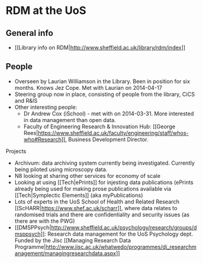 # RDM at the UoS #

## General info ##
 * [[Library info on RDM|http://www.sheffield.ac.uk/library/rdm/index]]

## People ##
 * Overseen by Laurian Williamson in the Library.  Been in position for six months.  Knows Jez Cope.  Met with Laurian on 2014-04-17
 * Steering group now in place, consisting of people from the library, CiCS and R&IS
 * Other interesting people: 
   * Dr Andrew Cox (iSchool) - met with on 2014-03-31.  More interested in data management than open data.
   *  Faculty of Engineering Research & Innovation Hub: [[George Rees|https://www.sheffield.ac.uk/faculty/engineering/staff/whos-who#Research]], Business Development Director.

Projects
 * Archivum: data archiving system currently being investigated.  Currently being piloted using microscopy data.
 * N8 looking at sharing other services for economy of scale
 * Looking at using [[Tech|ePrints]] for injesting data publications (ePrints already being used for making prose publications available via [[Tech|Symplectic Elements]] (aka myPublications)
 * Lots of experts in the UoS School of Health and Related Research [[ScHARR|https://www.shef.ac.uk/scharr]], where data relates to randomised trials and there are confidentiality and security issues (as there are with the PWG)
 * [[DMSPPsych|http://www.sheffield.ac.uk/psychology/research/groups/dmsppsych]]: Research data management for the UoS Psychology dept.  Funded by the Jisc [[Managing Research Data Programme|http://www.jisc.ac.uk/whatwedo/programmes/di_researchmanagement/managingresearchdata.aspx]]

